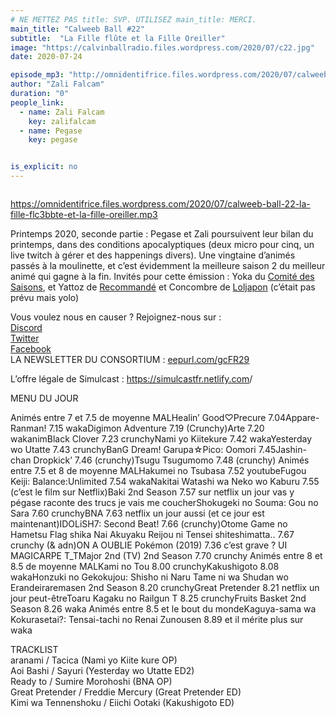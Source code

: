 ```yaml
---
# NE METTEZ PAS title: SVP. UTILISEZ main_title: MERCI.
main_title: "Calweeb Ball #22"
subtitle:  "La Fille flûte et la Fille Oreiller"
image: "https://calvinballradio.files.wordpress.com/2020/07/c22.jpg"
date: 2020-07-24

episode_mp3: "http://omnidentifrice.files.wordpress.com/2020/07/calweeb-ball-22-la-fille-flc3bbte-et-la-fille-oreiller.mp3"
author: "Zali Falcam"
duration: "0"
people_link: 
  - name: Zali Falcam
    key: zalifalcam
  - name: Pegase
    key: pegase


is_explicit: no
---
```


<PodcastHeader/>

<!-- ECRIRE LA DESCRIPTION DE L'EPISODE SOUS CETTE LIGNE -->

<img src="https://calvinballradio.files.wordpress.com/2020/07/c22.jpg" alt="">



 
<a href="https://omnidentifrice.files.wordpress.com/2020/07/calweeb-ball-22-la-fille-flc3bbte-et-la-fille-oreiller.mp3" rel="nofollow">https://omnidentifrice.files.wordpress.com/2020/07/calweeb-ball-22-la-fille-flc3bbte-et-la-fille-oreiller.mp3</a>
 



<p>Printemps 2020, seconde partie : Pegase et Zali poursuivent leur bilan du printemps, dans des conditions apocalyptiques (deux micro pour cinq, un live twitch à gérer et des happenings divers). Une vingtaine d’animés  passés à la moulinette, et c’est évidemment la meilleure saison 2 du meilleur animé qui gagne à la fin. Invités pour cette émission : Yoka du <a href="https://forum-thalie.fr/comitedesaisons/" rel="nofollow">Comité des Saisons</a>, et Yattoz de <a href="https://twitter.com/recommande0" rel="nofollow">Recommandé</a> et Concombre de <a href="https://twitter.com/LOLJAPON?ref_src=twsrc%5Egoogle%7Ctwcamp%5Eserp%7Ctwgr%5Eauthor" rel="nofollow">Loljapon</a> (c’était pas prévu mais yolo)</p>



<p>Vous voulez nous en causer ? Rejoignez-nous sur :<br><a href="http://discordapp.com/invite/4RnA9v7" rel="nofollow">Discord</a><br><a href="https://twitter.com/Calvinball_FM?lang=fr" rel="nofollow">Twitter</a><br><a href="https://www.facebook.com/CalvinballRadio/?ref=bookmarks" rel="nofollow">Facebook</a><br>LA NEWSLETTER DU CONSORTIUM : <a href="https://exit.sc/?url=http%3A%2F%2Feepurl.com%2FgcFR29" rel="nofollow">eepurl.com/gcFR29</a></p>



<p>L’offre légale de Simulcast : <a href="https://simulcastfr.netlify.com/" rel="nofollow">https://simulcastfr.netlify.com</a>/</p>



<p>MENU DU JOUR</p>



<tr><td>Animés entre 7 et 7.5 de moyenne MAL</td></tr><tr><td>Healin’ Good♡Precure 7.04</td></tr><tr><td>Appare-Ranman! 7.15 waka</td></tr><tr><td>Digimon Adventure 7.19 (Crunchy)</td></tr><tr><td>Arte 7.20 wakanim</td></tr><tr><td>Black Clover 7.23 crunchy</td></tr><tr><td>Nami yo Kiitekure 7.42 waka</td></tr><tr><td>Yesterday wo Utatte 7.43 crunchy</td></tr><tr><td>BanG Dream! Garupa☆Pico: Oomori 7.45</td></tr><tr><td>Jashin-chan Dropkick’ 7.46 (crunchy)</td></tr><tr><td>Tsugu Tsugumomo 7.48 (crunchy)</td></tr>



<tr><td>Animés entre 7.5 et 8 de moyenne MAL</td></tr><tr><td>Hakumei no Tsubasa 7.52 youtube</td></tr><tr><td>Fugou Keiji: Balance:Unlimited 7.54 waka</td></tr><tr><td>Nakitai Watashi wa Neko wo Kaburu 7.55 (c’est le film sur Netflix)</td></tr><tr><td>Baki 2nd Season 7.57 sur netflix un jour vas y pégase raconte des trucs je vais me coucher</td></tr><tr><td>Shokugeki no Souma: Gou no Sara 7.60 crunchy</td></tr><tr><td>BNA 7.63 netflix un jour aussi (et ce jour est maintenant)</td></tr><tr><td>IDOLiSH7: Second Beat! 7.66 (crunchy)</td></tr><tr><td>Otome Game no Hametsu Flag shika Nai Akuyaku Reijou ni Tensei shiteshimatta.. 7.67 crunchy (&amp; adn)</td></tr><tr><td>ON A OUBLIE Pokémon (2019) 7.36 c’est grave ? UI MAGICARPE T_T</td></tr><tr><td>Major 2nd (TV) 2nd Season 7.70 crunchy</td></tr>



<tr><td>Animés entre 8 et 8.5 de moyenne MAL</td></tr><tr><td>Kami no Tou 8.00 crunchy</td></tr><tr><td>Kakushigoto 8.08 waka</td></tr><tr><td>Honzuki no Gekokujou: Shisho ni Naru Tame ni wa Shudan wo Erandeiraremasen 2nd Season 8.20 crunchy</td></tr><tr><td>Great Pretender 8.21 netflix un jour peut-être</td></tr><tr><td>Toaru Kagaku no Railgun T 8.25 crunchy</td></tr><tr><td>Fruits Basket 2nd Season 8.26 waka</td></tr>



<tr><td>Animés entre 8.5 et le bout du monde</td></tr><tr><td>Kaguya-sama wa Kokurasetai?: Tensai-tachi no Renai Zunousen 8.89 et il mérite plus sur waka</td></tr>



<p>TRACKLIST<br>aranami / Tacica (Nami yo Kiite kure OP)<br>Aoi Bashi / Sayuri (Yesterday wo Utatte ED2)<br>Ready to / Sumire Morohoshi (BNA OP)<br>Great Pretender / Freddie Mercury (Great Pretender ED)<br>Kimi wa Tennenshoku / Eiichi Ootaki (Kakushigoto ED)</p>


